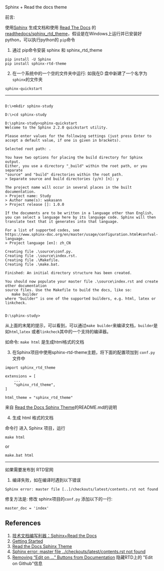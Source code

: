 Sphinx + Read the docs theme



前言:

使用[Sphinx](https://www.sphinx-doc.org/en/master/index.html)  生成文档和使用 [Read The Docs](https://readthedocs.org/) 的 [readthedocs/sphinx_rtd_theme](https://github.com/readthedocs/sphinx_rtd_theme)，假设是在Windows上运行并已安装好 python，可以执行python的 `pip`命令



1. 通过 pip命令安装 sphinx 和 sphinx_rtd_theme


```
pip install -U Sphinx
pip install sphinx-rtd-theme
```

2. 在一个系统中的一个空的文件夹中运行: 如我在D 盘中新建了一个名字为 `sphinx`的文件夹

```
sphinx-quickstart
```

------

```

D:\>mkdir sphinx-study

D:\>cd sphinx-study

D:\sphinx-study>sphinx-quickstart
Welcome to the Sphinx 2.2.0 quickstart utility.

Please enter values for the following settings (just press Enter to
accept a default value, if one is given in brackets).

Selected root path: .

You have two options for placing the build directory for Sphinx output.
Either, you use a directory "_build" within the root path, or you separate
"source" and "build" directories within the root path.
> Separate source and build directories (y/n) [n]: y

The project name will occur in several places in the built documentation.
> Project name: Study
> Author name(s): wakasann
> Project release []: 1.0.0

If the documents are to be written in a language other than English,
you can select a language here by its language code. Sphinx will then
translate text that it generates into that language.

For a list of supported codes, see
https://www.sphinx-doc.org/en/master/usage/configuration.html#confval-language.
> Project language [en]: zh_CN

Creating file .\source\conf.py.
Creating file .\source\index.rst.
Creating file .\Makefile.
Creating file .\make.bat.

Finished: An initial directory structure has been created.

You should now populate your master file .\source\index.rst and create other documentation
source files. Use the Makefile to build the docs, like so:
   make builder
where "builder" is one of the supported builders, e.g. html, latex or linkcheck.


D:\sphinx-study>
```



从上面的末尾的提示，可以看到，可以通过`make builder`来编译文档，`builder`是如`html`,`latex` 或者`linkcheck`其中的一个支持的编译器。

如命令: `make html` 是生成html格式的文档



3. 在Sphinx项目中使用sphinx-rtd-theme主题，将下面的配置项加到 `conf.py`文件中

```
import sphinx_rtd_theme

extensions = [
    ...
    "sphinx_rtd_theme",
]

html_theme = "sphinx_rtd_theme"
```

来自 [Read the Docs Sphinx Theme](https://github.com/readthedocs/sphinx_rtd_theme)的README.md的说明



4. 生成 html 格式的文档

命令行 进入 Sphinx 项目，运行

```
make html
```

or

```
make.bat html 
```



------

如果需要发布到 RTD官网

1. 编译失败，如在编译时遇到以下错误



```
Sphinx error: master file [..]/checkouts/latest/contents.rst not found
```



修复方法是: 修改 sphinx项目的`conf.py` 添加以下的一行:

```
master_doc = 'index'
```





## References

1. [技术文档编写利器：Sphinx+Read the Docs](https://www.jianshu.com/p/0077cfce8dab)
2. [Getting Started](https://www.sphinx-doc.org/en/master/usage/quickstart.html)
3. [Read the Docs Sphinx Theme](https://github.com/readthedocs/sphinx_rtd_theme)
4. [Sphinx error: master file ../checkouts/latest/contents.rst not found](https://github.com/readthedocs/readthedocs.org/issues/2569#issuecomment-485117471)
5. [Removing “Edit on …” Buttons from Documentation](https://docs.readthedocs.io/en/stable/guides/remove-edit-buttons.html) 隐藏RTD上的 "Edit on Github"信息